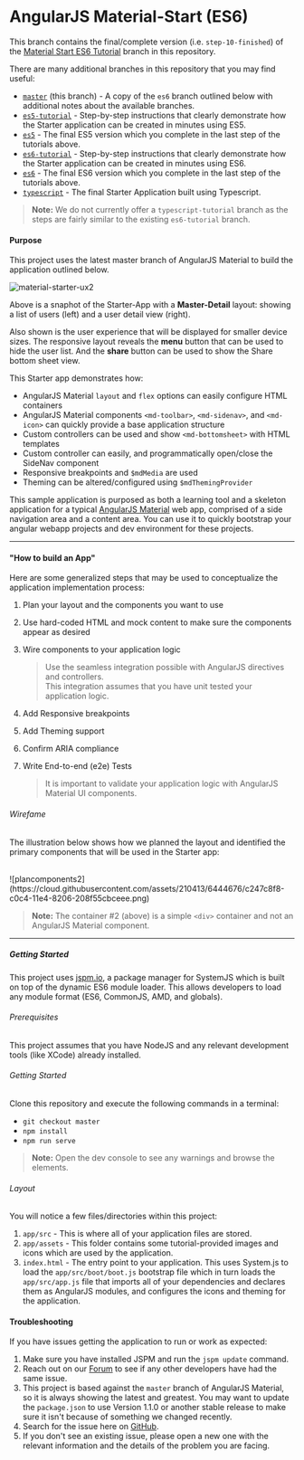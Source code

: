 # AngularJS Material-Start (ES6)

This branch contains the final/complete version (i.e. `step-10-finished`) of the
[Material Start ES6 Tutorial](https://github.com/angular/material-start/tree/es6-tutorial) branch
in this repository.

There are many additional branches in this repository that you may find useful:

 - [`master`](https://github.com/angular/material-start/tree/master) (this branch) - A copy of the
 `es6` branch outlined below with additional notes about the available branches.
 - [`es5-tutorial`](https://github.com/angular/material-start/tree/es5-tutorial) - Step-by-step
 instructions that clearly demonstrate how the Starter application can be created in minutes using
 ES5. 
 - [`es5`](https://github.com/angular/material-start/tree/es5) - The final ES5 version which you
 complete in the last step of the tutorials above.
 - [`es6-tutorial`](https://github.com/angular/material-start/tree/es6-tutorial) - Step-by-step
 instructions that clearly demonstrate how the Starter application can be created in minutes using
 ES6. 
 - [`es6`](https://github.com/angular/material-start/tree/es6) - The final ES6 version which you
 complete in the last step of the tutorials above.
 - [`typescript`](https://github.com/angular/material-start/tree/typescript) - The final Starter
 Application built using Typescript.
 
> **Note:** We do not currently offer a `typescript-tutorial` branch as the steps are fairly similar
  to the existing `es6-tutorial` branch.

#### Purpose

This project uses the latest master branch of AngularJS Material to build the application outlined
below.

![material-starter-ux2](https://cloud.githubusercontent.com/assets/6004537/14996543/b588eb46-1137-11e6-803c-ce23996c9742.png)

Above is a snaphot of the Starter-App with a **Master-Detail** layout: showing a list of users
(left) and a user detail view (right).

Also shown is the user experience that will be displayed for smaller device sizes. The responsive
layout reveals the **menu** button that can be used to hide the user list. And the **share** button
can be used to show the Share bottom sheet view.

This Starter app demonstrates how:

*  AngularJS Material `layout` and `flex` options can easily configure HTML containers
*  AngularJS Material components `<md-toolbar>`, `<md-sidenav>`, and `<md-icon>` can quickly provide
   a base application structure
*  Custom controllers can be used and show `<md-bottomsheet>` with HTML templates
*  Custom controller can easily, and programmatically open/close the SideNav component
*  Responsive breakpoints and `$mdMedia` are used
*  Theming can be altered/configured using `$mdThemingProvider`


This sample application is purposed as both a learning tool and a skeleton application for a typical
[AngularJS Material](http://angularjs.org/) web app, comprised of a side navigation area and a
content area. You can use it to quickly bootstrap your angular webapp projects and dev environment
for these projects.

- - -

#### "How to build an App"

Here are some generalized steps that may be used to conceptualize the application implementation
process:

1. Plan your layout and the components you want to use

2. Use hard-coded HTML and mock content to make sure the components appear as desired

3. Wire components to your application logic

   > Use the seamless integration possible with AngularJS directives and controllers.<br/>
   > This integration assumes that you have unit tested your application logic.

4. Add Responsive breakpoints

5. Add Theming support

6. Confirm ARIA compliance

7. Write End-to-end (e2e) Tests

   > It is important to validate your application logic with AngularJS Material UI components.

###### Wirefame

The illustration below shows how we planned the layout and identified the primary components that
will be used in the Starter app:

<br/>
![plancomponents2](https://cloud.githubusercontent.com/assets/210413/6444676/c247c8f8-c0c4-11e4-8206-208f55cbceee.png)

> **Note:** The container #2 (above) is a simple `<div>` container and not an AngularJS Material
  component.

- - -

##### Getting Started

This project uses [jspm.io](http://jspm.io), a package manager for SystemJS which is built on top
of the dynamic ES6 module loader. This allows developers to load any module format (ES6, CommonJS,
AMD, and globals).

###### Prerequisites

This project assumes that you have NodeJS and any relevant development tools (like XCode) already
installed.
 
###### Getting Started

Clone this repository and execute the following commands in a terminal:

* `git checkout master`
* `npm install`
* `npm run serve`

> **Note:** Open the dev console to see any warnings and browse the elements.

###### Layout

You will notice a few files/directories within this project:

 1. `app/src` - This is where all of your application files are stored.
 2. `app/assets` - This folder contains some tutorial-provided images and icons which are used by
    the application.
 3. `index.html` - The entry point to your application. This uses System.js to load the
    `app/src/boot/boot.js` bootstrap file which in turn loads the `app/src/app.js` file that imports
     all of your dependencies and declares them as AngularJS modules, and configures the icons and
     theming for the application.

#### Troubleshooting

If you have issues getting the application to run or work as expected:

1. Make sure you have installed JSPM and run the `jspm update` command.
2. Reach out on our [Forum](https://groups.google.com/forum/#!forum/ngmaterial) to see if any other
   developers have had the same issue.
3. This project is based against the `master` branch of AngularJS Material, so it is always showing
   the latest and greatest. You may want to update the `package.json` to use Version 1.1.0 or
   another stable release to make sure it isn't because of something we changed recently.
4. Search for the issue here on [GitHub](https://github.com/angular/material-start/issues?q=is%3Aissue+is%3Aopen).
5. If you don't see an existing issue, please open a new one with the relevant information and the
   details of the problem you are facing.
